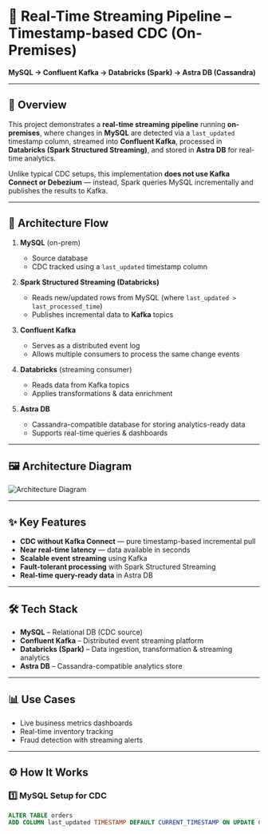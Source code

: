 # 📡 Real-Time Streaming Pipeline – Timestamp-based CDC (On-Premises)  
**MySQL → Confluent Kafka → Databricks (Spark) → Astra DB (Cassandra)**

---

## 📌 Overview
This project demonstrates a **real-time streaming pipeline** running **on-premises**, where changes in **MySQL** are detected via a `last_updated` timestamp column, streamed into **Confluent Kafka**, processed in **Databricks (Spark Structured Streaming)**, and stored in **Astra DB** for real-time analytics.

Unlike typical CDC setups, this implementation **does not use Kafka Connect or Debezium** — instead, Spark queries MySQL incrementally and publishes the results to Kafka.

---

## 🚀 Architecture Flow
1. **MySQL** (on-prem)  
   - Source database  
   - CDC tracked using a `last_updated` timestamp column  

2. **Spark Structured Streaming (Databricks)**  
   - Reads new/updated rows from MySQL (where `last_updated > last_processed_time`)  
   - Publishes incremental data to **Kafka** topics  

3. **Confluent Kafka**  
   - Serves as a distributed event log  
   - Allows multiple consumers to process the same change events  

4. **Databricks** (streaming consumer)  
   - Reads data from Kafka topics  
   - Applies transformations & data enrichment  

5. **Astra DB**  
   - Cassandra-compatible database for storing analytics-ready data  
   - Supports real-time queries & dashboards  

---

## 🖼 Architecture Diagram
![Architecture Diagram](assets/architecture.png)

---

## ✨ Key Features
- **CDC without Kafka Connect** — pure timestamp-based incremental pull  
- **Near real-time latency** — data available in seconds  
- **Scalable event streaming** using Kafka  
- **Fault-tolerant processing** with Spark Structured Streaming  
- **Real-time query-ready data** in Astra DB  

---

## 🛠 Tech Stack
- **MySQL** – Relational DB (CDC source)  
- **Confluent Kafka** – Distributed event streaming platform  
- **Databricks (Spark)** – Data ingestion, transformation & streaming analytics  
- **Astra DB** – Cassandra-compatible analytics store  

---

## 📊 Use Cases
- Live business metrics dashboards  
- Real-time inventory tracking  
- Fraud detection with streaming alerts  

---

## ⚙️ How It Works

### 1️⃣ MySQL Setup for CDC
```sql
ALTER TABLE orders 
ADD COLUMN last_updated TIMESTAMP DEFAULT CURRENT_TIMESTAMP ON UPDATE CURRENT_TIMESTAMP;
